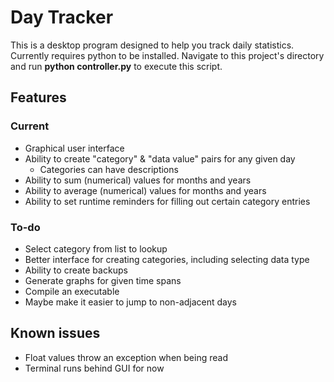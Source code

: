 # Day Tracker
This is a desktop program designed to help you track daily statistics. Currently requires python to be installed. Navigate to this project's directory and run **python controller.py** to execute this script.

## Features
### Current
 * Graphical user interface
 * Ability to create "category" & "data value" pairs for any given day
   * Categories can have descriptions
 * Ability to sum (numerical) values for months and years
 * Ability to average (numerical) values for months and years
 * Ability to set runtime reminders for filling out certain category entries

### To-do
 * Select category from list to lookup
 * Better interface for creating categories, including selecting data type
 * Ability to create backups
 * Generate graphs for given time spans
 * Compile an executable
 * Maybe make it easier to jump to non-adjacent days

## Known issues
 * Float values throw an exception when being read
 * Terminal runs behind GUI for now
